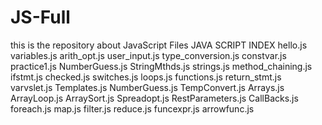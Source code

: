 # JS-Full
this is the repository about JavaScript Files 
                                                    JAVA SCRIPT INDEX
hello.js
variables.js
arith_opt.js
user_input.js
type_conversion.js
constvar.js
practice1.js
NumberGuess.js
StringMthds.js 
strings.js
method_chaining.js
ifstmt.js
checked.js
switches.js 
loops.js
functions.js
return_stmt.js
varvslet.js
Templates.js
NumberGuess.js
TempConvert.js
Arrays.js 
ArrayLoop.js
ArraySort.js
Spreadopt.js
RestParameters.js 
CallBacks.js
foreach.js 
map.js
filter.js
reduce.js
funcexpr.js
arrowfunc.js
